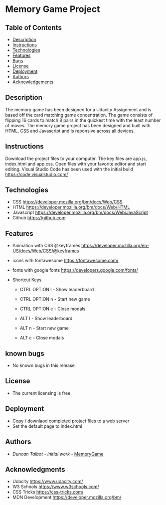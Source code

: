 # Memory Game Project

## Table of Contents

* [Description](#description)
* [Instructions](#instructions)
* [Technologies](#technologies)
* [Features](#features)
* [Bugs](#bugs)
* [License](#license)
* [Deployment](#deployment)
* [Authors](#authors)
* [Acknowledgements](#acknowledgements)

## Description

The memory game has been designed for a Udacity Assignment and is based off the card matching game concentration. The game consists of flipping 16 cards to match 8 pairs in the quickest time with the least number of moves. The memory game project has been designed and built with HTML, CSS and Javascript and is reponsive across all devices. 

## Instructions

Download the project files to your computer.  The key files are app.js, index.html and app.css. 
Open files with your favorite editor and start editing.  Visual Studio Code has been used with the initial build https://code.visualstudio.com/ 

## Technologies

* CSS https://developer.mozilla.org/bm/docs/Web/CSS
* HTML https://developer.mozilla.org/bm/docs/Web/HTML
* Javascript https://developer.mozilla.org/bm/docs/Web/JavaScript
* Github https://github.com

## Features

* Animation with CSS @keyframes https://developer.mozilla.org/en-US/docs/Web/CSS/@keyframes 
* icons with fontawesome https://fontawesome.com/
* fonts with google fonts https://developers.google.com/fonts/

* Shortcut Keys
    - CTRL OPTION l - Show leaderboard
    - CTRL OPTION n - Start new game
    - CTRL OPTION c - Close modals

    - ALT l - Show leaderboard
    - ALT n - Start new game
    - ALT c - Close modals

## known bugs

* No known bugs in this release

## License

* The current licensing is free

## Deployment

* Copy / downlaod completed project files to a web server 
* Set the default page to index.html

## Authors

* *Duncan Talbot* - *Initial work* - [MemoryGame](https://github.com/talbstools/memorygame)

## Acknowledgments

* Udacity https://www.udacity.com/
* W3 Schools https://www.w3schools.com/
* CSS Tricks https://css-tricks.com/
* MDN Development  https://developer.mozilla.org/bm/







